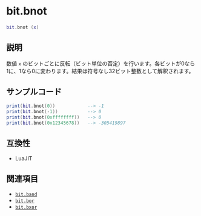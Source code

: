# bit.bnot

```lua
bit.bnot (x)
```

## 説明

数値 `x` のビットごとに反転（ビット単位の否定）を行います。各ビットが0なら1に、1なら0に変わります。結果は符号なし32ビット整数として解釈されます。

## サンプルコード

```lua
print(bit.bnot(0))            --> -1
print(bit.bnot(-1))           --> 0
print(bit.bnot(0xffffffff))   --> 0
print(bit.bnot(0x12345678))   --> -305419897
```

## 互換性

- LuaJIT

## 関連項目

- [`bit.band`](band.md)
- [`bit.bor`](bor.md)
- [`bit.bxor`](bxor.md)